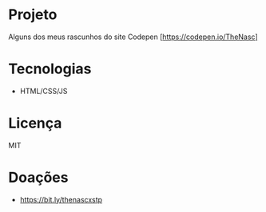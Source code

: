 # Projeto
Alguns dos meus rascunhos do site Codepen [https://codepen.io/TheNasc]

# Tecnologias
- HTML/CSS/JS

# Licença
MIT

# Doações
- https://bit.ly/thenascxstp
